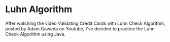 # Luhn Algorithm

After watching the video Validating Credit Cards with Luhn Check Algorithm, posted by Adam Gaweda on Youtube, I've decided to practice the Luhn Check Algorithm using Java.